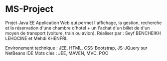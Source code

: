# MS-Project
Projet Java EE 
Application Web qui permet l'affichage, la gestion, recherche et la réservation d'une chambre d'hotel + un l'achat d'un billet de d'un moyen de transport (voiture, train ou avion). 
Réaliser par : 
Seyf BENCHEIKH LEHOCINE et Mehdi KHENFRI. 

Environement technique : JEE, HTML, CSS-Bootstrap, JS-JQuery sur NetBeans IDE 
Mots clés : JEE, MAVEN, MVC, POO
